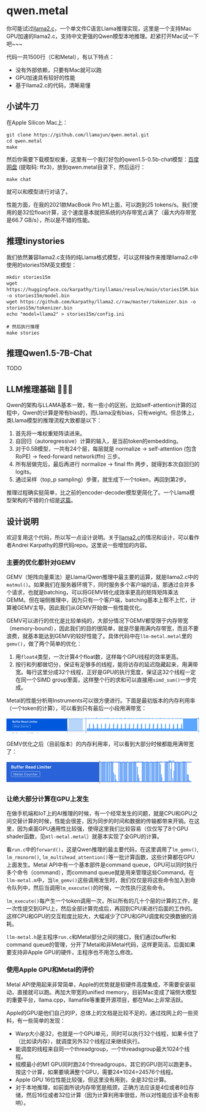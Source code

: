 # qwen.metal

你可能试过[llama2.c](https://github.com/karpathy/llama2.c)，一个单文件C语言Llama推理实现，这里是一个支持Mac GPU加速的llama2.c，支持中文更强的Qwen模型本地推理。赶紧打开Mac试一下吧~~~

代码一共1500行（C和Metal），有以下特点：
* 没有外部依赖，只要有Mac就可以跑
* GPU加速具有较好的性能
* 基于llama2.c的代码，清晰易懂

## 小试牛刀

在Apple Silicon Mac上：

```
git clone https://github.com/llamajun/qwen.metal.git
cd qwen.metal
make
```

然后你需要下载模型权重，这里有一个我打好包的qwen1.5-0.5b-chat模型：[百度网盘](https://pan.baidu.com/s/19qUz9fS6HjDq0Yb-T0i_aA) (提取码: ffz3)，放到qwen.metal目录下，然后运行：

```
make chat
```

就可以和模型进行对话了。

性能方面，在我的2021款MacBook Pro M1上面，可以跑到25 tokens/s。我们使用的是32位float计算，这个速度基本就把系统的内存带宽占满了（最大内存带宽是66.7 GB/s），所以是不错的性能。

## 推理tinystories

我们依然兼容llama2.c支持的纯Llama格式模型，可以这样操作来推理llama2.c中使用的stories15M英文模型：

```
mkdir stories15m
wget https://huggingface.co/karpathy/tinyllamas/resolve/main/stories15M.bin -o stories15m/model.bin
wget https://github.com/karpathy/llama2.c/raw/master/tokenizer.bin -o stories15m/tokenizer.bin
echo "model=llama2" > stories15m/config.ini

# 然后执行推理
make stories
```

## 推理Qwen1.5-7B-Chat

TODO

## LLM推理基础 🦙🦙🦙

Qwen的架构与LLAMA基本一致，有一些小的区别，比如self-attention计算的过程中，Qwen的计算是带有bias的，而Llama没有bias，只有weight。但总体上，类Llama模型的推理流程大致都是以下：

1. 首先将一堆权重矩阵读进来。
2. 自回归（autoregressive）计算的输入，是当前token的embedding。
3. 对于0.5B模型，一共有24个层，每层就是 normalize -> self-attention (包含RoPE) -> feed-forward network(ffn) 三步。
4. 所有层做完后，最后再进行 normalize -> final ffn 两步，就得到本次自回归的logits。
5. 通过采样（top_p sampling）步骤，就生成下一个token，再回到第2步。

推理过程确实挺简单，比之前的encoder-decoder模型更简化了。一个Llama模型架构的不错的介绍是[这篇](https://zhuanlan.zhihu.com/p/651248009)。

## 设计说明

欢迎复用这个代码，所以写一点设计说明。关于[llama2.c](https://github.com/karpathy/llama2.c)的情况和设计，可以看作者Andrei Karpathy的原代码repo。这里说一些增加的内容。

### 主要的优化都针对GEMV

GEMV（矩阵向量乘法）是Llama/Qwen推理中最主要的运算，就是llama2.c中的`matmul()`。如果我们在服务器环境下，同时服务多个客户端的话，那通过合并多个请求，也就是batching，可以将GEMV转化成效率更高的矩阵矩阵乘法GEMM。但在端侧推理中，因为只有一个客户端，batching基本上帮不上忙，计算被GEMV主导。因此我们从GEMV开始做一些性能优化。

GEMV可以进行的优化是比较单纯的，大部分情况下GEMV都受限于内存带宽（memory-bound），因此我们的目的很简单，就是尽量用满内存带宽，而且不要浪费，就基本能达到GEMV的较好性能了。具体代码中在`llm-metal.metal`里的`gemv()`，做了两个简单的优化：

1. 用`float4`类型，一次计算4个float数，这样每个GPU线程的效率更高。
2. 按行和列都做切分，保证有足够多的线程，能将访存的延迟隐藏起来，用满带宽。每行这里分成32个线程，正好是GPU的执行宽度，保证这32个线程一定在同一个SIMD group里面，这样整个行的求和可以直接用`simd_sum()`一步完成。

Metal的性能分析用Instruments可以很方便进行。下面是最初版本的内存利用率（一个token的计算），可以看到只有最后一小段用满带宽：

![](doc/metal-bandwidth.png)

GEMV优化之后（目前版本）的内存利用率，可以看到大部分时候都能用满带宽了：

![](doc/metal-bandwidth2.png)

### 让绝大部分计算在GPU上发生

在做手机端和IoT上的AI推理的时候，有一个经常发生的问题，就是CPU和GPU之间交替计算的时候，性能会很差，因为同步的时间和数据的传输都带来开销。在这里，因为桌面GPU通用性比较强，使得这里我们比较容易（仅仅写了8个GPU shader函数，见`mtl-metal.metal`）就基本实现了全GPU的计算。

看`run.c`中的`forward()`，这是Qwen推理的最主要代码，在这里调用了`lm_gemv()`, `lm_rmsnorm()`, `lm_multihead_attention()`等一批计算函数，这些计算都在GPU上面发生。Metal API中有一个基本部件是command queue，GPU可以同时执行多个命令（command），而command queue就是用来管理这些Command。在`llm-metal.m`中，当`lm_gemv()`这些调用发生时，我们仅仅是将这些命令加入到命令队列中，然后当调用`lm_execute()`的时候，一次性执行这些命令。

`lm_execute()`每产生一个token调用一次，所以所有的几十个层的计算的工作，是一次性提交到GPU上，然后全部计算完成后，再回到CPU来进行后面的工作的。这样CPU和GPU的交互粒度比较大，大幅减少了CPU和GPU调度和交换数据的消耗。

`llm-metal.h`是主程序`run.c`和Metal部分之间的接口，我们通过buffer和command queue的管理，分开了Metal和非Metal代码，这样更简洁。后面如果要支持非Apple GPU的硬件，主程序也不用怎么修改。

### 使用Apple GPU和Metal的评价

Metal API使用起来非常简单，Apple的优势就是软硬件高度集成，不需要安装驱动，直接就可以跑。再加大带宽的unified memory，目前Mac变成了端侧大模型的重要平台，llama.cpp，llamafile等重要开源项目，都在Mac上非常活跃。

Apple的GPU是他们自己的IP，总体上的文档是比较不足的，通过找网上的一些资料，有一些简单的发现：
  * Warp大小是32，也就是一个GPU单元，同时可以执行32个线程，如果卡住了（比如读内存），就调度另外32个线程过来继续执行。
  * 能调度的线程来自同一个threadgroup，一个threadsgroup最大1024个线程。
  * 规模最小的M1 GPU同时跑24个threadgroups，其它的GPU则可以跑更多。按这个计算，如果要填满整个GPU，需要24*1024=24576个线程。
  * Apple GPU 16位性能比较强，但这里没有用到，全是32位计算。
  * 对于本地推理，如前面所说内存带宽是瓶颈，正确方法应该是4位或者8位存储，然后16位或者32位计算（因为计算利用率很低，所以对性能应该不会有影响）。




